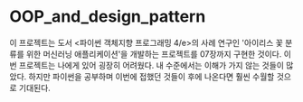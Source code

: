 # OOP_and_design_pattern
이 프로젝트는 도서 <파이썬 객체지향 프로그래밍 4/e>의 사례 연구인 '아이리스 꽃 분류를 위한 머신러닝 애플리케이션'을 개발하는 프로젝트를 07장까지 구현한 것이다.
이번 프로젝트는 나에게 있어 굉장히 어려웠다. 내 수준에서는 이해가 가지 않는 것들이 많았다. 하지만 파이썬을 공부하며 이번에 접했던 것들이 후에 나온다면 훨씬 수월할 것으로 기대된다.
